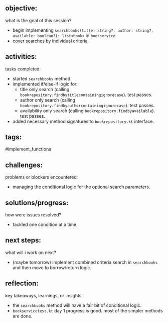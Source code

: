 ## objective:
what is the goal of this session?
- begin implementing `searchbooks(title: string?, author: string?, available: boolean?): list<book>` in `bookservice`.
- cover searches by individual criteria.

## activities:
tasks completed:
- started `searchbooks` method.
- implemented if/else-if logic for:
    - title only search (calling `bookrepository.findbytitlecontainingignorecase`). test passes.
    - author only search (calling `bookrepository.findbyauthorcontainingignorecase`). test passes.
    - availability only search (calling `bookrepository.findbyavailable`). test passes.
- added necessary method signatures to `bookrepository.kt` interface.

## tags:
 #implement_functions 

## challenges:
problems or blockers encountered: 
- managing the conditional logic for the optional search parameters.

## solutions/progress:
how were issues resolved?
- tackled one condition at a time.

## next steps:
what will i work on next?
- (maybe tomorrow) implement combined criteria search in `searchbooks` and then move to borrow/return logic.

## reflection:
key takeaways, learnings, or insights:
- the `searchbooks` method will have a fair bit of conditional logic.
- `bookservicetest.kt` day 1 progress is good. most of the simpler methods are done.
